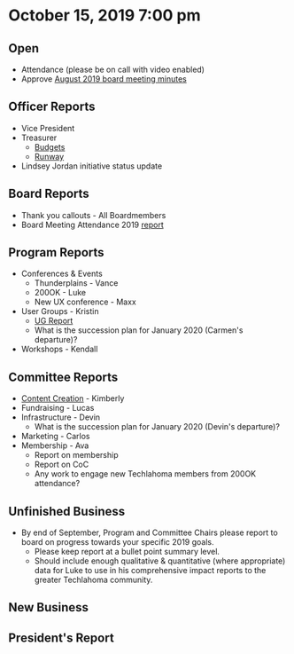 # October 15, 2019 7:00 pm

## Open
* Attendance (please be on call with video enabled)
* Approve [August 2019 board meeting minutes](https://github.com/techlahoma/board_meetings/blob/master/2019/08_august_minutes.md)

## Officer Reports
* Vice President
* Treasurer
    - [Budgets](https://docs.google.com/spreadsheets/d/1tw-q8jl-9VMMZ2OmxKM6sCq0A82pPU8yLPMsnaI-DGE/edit?usp=sharing)
    - [Runway](https://docs.google.com/spreadsheets/d/1BdSo4lCJLIDFu0a3EfQ3AWu2wgmotYP-qIzIDC4PXsk/edit?usp=sharing)
* Lindsey Jordan initiative status update

## Board Reports
* Thank you callouts - All Boardmembers
* Board Meeting Attendance 2019 [report](https://docs.google.com/spreadsheets/d/13TgZt2_d_V47IJpTp3oGdxvOZxzcaEOa6sAd0X-N3Lg/edit?usp=sharing)

## Program Reports
* Conferences & Events 
  * Thunderplains - Vance
  * 200OK - Luke
  * New UX conference - Maxx
* User Groups - Kristin
  * [UG Report](https://github.com/techlahoma/board_meetings/blob/master/2019/attachments/01_UG%20Report.md)
  * What is the succession plan for January 2020 (Carmen's departure)?
* Workshops - Kendall

## Committee Reports
* [Content Creation](https://github.com/techlahoma/board_meetings/blob/master/2019/attachments/10_content_creation.md) - Kimberly
* Fundraising - Lucas 
* Infrastructure - Devin
  * What is the succession plan for January 2020 (Devin's departure)?
* Marketing - Carlos
* Membership - Ava
  * Report on membership
  * Report on CoC
  * Any work to engage new Techlahoma members from 200OK attendance?

## Unfinished Business
* By end of September, Program and Committee Chairs please report to board on progress towards your specific 2019 goals.
  * Please keep report at a bullet point summary level.
  * Should include enough qualitative & quantitative (where appropriate) data for Luke to use in his comprehensive impact reports to the greater Techlahoma community. 

## New Business

## President's Report
